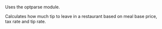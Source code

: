 Uses the optparse module. 

Calculates how much tip to leave in a restaurant based on meal base price, tax rate and tip rate.  
